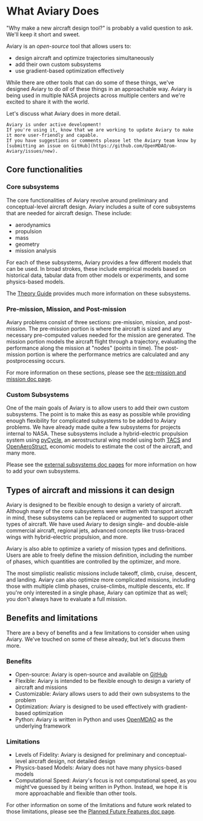# What Aviary Does

"Why make a new aircraft design tool?" is probably a valid question to ask.
We'll keep it short and sweet.

Aviary is an *open-source* tool that allows users to:

- design aircraft and optimize trajectories simultaneously
- add their own custom subsystems
- use gradient-based optimization effectively

While there are other tools that can do some of these things, we've designed Aviary to do *all* of these things in an approachable way.
Aviary is being used in multiple NASA projects across multiple centers and we're excited to share it with the world.

Let's discuss what Aviary does in more detail.

```{warning}
Aviary is under active development!
If you're using it, know that we are working to update Aviary to make it more user-friendly and capable.
If you have suggestions or comments please let the Aviary team know by [submitting an issue on GitHub](https://github.com/OpenMDAO/om-Aviary/issues/new).
```

## Core functionalities

### Core subsystems

The core functionalities of Aviary revolve around preliminary and conceptual-level aircraft design.
Aviary includes a suite of core subsystems that are needed for aircraft design.
These include:

- aerodynamics
- propulsion
- mass
- geometry
- mission analysis

For each of these subsystems, Aviary provides a few different models that can be used.
In broad strokes, these include empirical models based on historical data, tabular data from other models or experiments, and some physics-based models.

The [Theory Guide](../theory_guide/intro) provides much more information on these subsystems.

### Pre-mission, Mission, and Post-mission

Aviary problems consist of three sections: pre-mission, mission, and post-mission.
The pre-mission portion is where the aircraft is sized and any necessary pre-computed values needed for the mission are generated.
The mission portion models the aircraft flight through a trajectory, evaluating the performance along the mission at "nodes" (points in time).
The post-mission portion is where the performance metrics are calculated and any postprocessing occurs.

For more information on these sections, please see the [pre-mission and mission doc page](../user_guide/pre_mission_and_mission).

### Custom Subsystems

One of the main goals of Aviary is to allow users to add their own custom subsystems.
The point is to make this as easy as possible while providing enough flexibility for complicated subsystems to be added to Aviary problems.
We have already made quite a few subsystems for projects internal to NASA.
These subsystems include a hybrid-electric propulsion system using [pyCycle](https://github.com/OpenMDAO/pyCycle), an aerostructural wing model using both [TACS](https://github.com/smdogroup/tacs) and [OpenAeroStruct](https://github.com/mdolab/OpenAeroStruct/), economic models to estimate the cost of the aircraft, and many more.

Please see the [external subsystems doc pages](../user_guide/subsystems) for more information on how to add your own subsystems.

## Types of aircraft and missions it can design

Aviary is designed to be flexible enough to design a variety of aircraft.
Although many of the core subsystems were written with transport aircraft in mind, these subsystems can be replaced or augmented to support other types of aircraft.
We have used Aviary to design single- and double-aisle commercial aircraft, regional jets, advanced concepts like truss-braced wings with hybrid-electric propulsion, and more.

Aviary is also able to optimize a variety of mission types and definitions.
Users are able to freely define the mission definition, including the number of phases, which quantities are controlled by the optimizer, and more.

The most simplistic realistic missions include takeoff, climb, cruise, descent, and landing.
Aviary can also optimize more complicated missions, including those with multiple climb phases, cruise-climbs, multiple descents, etc.
If you're only interested in a single phase, Aviary can optimize that as well; you don't always have to evaluate a full mission.

## Benefits and limitations

There are a bevy of benefits and a few limitations to consider when using Aviary.
We've touched on some of these already, but let's discuss them more.

### Benefits

- Open-source: Aviary is open-source and available on [GitHub](https://github.com/OpenMDAO/Aviary)
- Flexible: Aviary is intended to be flexible enough to design a variety of aircraft and missions
- Customizable: Aviary allows users to add their own subsystems to the problem
- Optimization: Aviary is designed to be used effectively with gradient-based optimization
- Python: Aviary is written in Python and uses [OpenMDAO](https://openmdao.org/) as the underlying framework

### Limitations

- Levels of Fidelity: Aviary is designed for preliminary and conceptual-level aircraft design, not detailed design
- Physics-based Models: Aviary does not have many physics-based models
- Computational Speed: Aviary's focus is not computational speed, as you might've guessed by it being written in Python. Instead, we hope it is more approachable and flexible than other tools.

For other information on some of the limitations and future work related to those limitations, please see the [Planned Future Features doc page](../misc_resources/planned_future_features).
